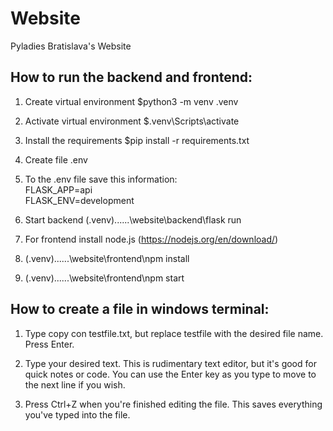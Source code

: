 # Website
Pyladies Bratislava's Website

## How to run the backend and frontend: <br />

1. Create virtual environment $python3 -m venv .venv <br />

2. Activate virtual environment $.venv\Scripts\activate <br />

3. Install the requirements $pip install -r requirements.txt <br />

4. Create file .env <br />

5. To the .env file save this information: <br />
FLASK_APP=api <br />
FLASK_ENV=development <br />

6. Start backend (.venv)......\website\backend\flask run <br />

7. For frontend install node.js (https://nodejs.org/en/download/) <br />

8. (.venv)......\website\frontend\npm install <br />

9. (.venv)......\website\frontend\npm start <br />

## How to create a file in windows terminal: <br />

1. Type copy con testfile.txt, but replace testfile with the desired file name. Press Enter.  

2. Type your desired text. This is rudimentary text editor, but it's good for quick notes or code. You can use the Enter key as you type to move to the next line if you wish.  

3. Press Ctrl+Z when you're finished editing the file. This saves everything you've typed into the file.  
